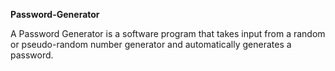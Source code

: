 **Password-Generator**

A Password Generator is a software program that takes input from a random or pseudo-random number generator and automatically generates a password.
